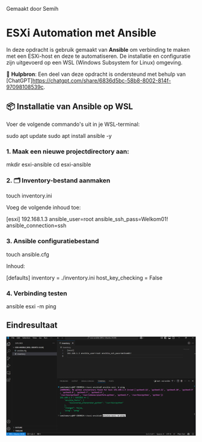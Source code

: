 Gemaakt door Semih

# ESXi Automation met Ansible

In deze opdracht is gebruik gemaakt van **Ansible** om verbinding te maken met een ESXi-host en deze te automatiseren. De installatie en configuratie zijn uitgevoerd op een WSL (Windows Subsystem for Linux) omgeving.

🧠 **Hulpbron**: Een deel van deze opdracht is ondersteund met behulp van [ChatGPT]https://chatgpt.com/share/6836d5bc-58b8-8002-814f-97098108539c.



## 📦 Installatie van Ansible op WSL

Voer de volgende commando's uit in je WSL-terminal:

sudo apt update
sudo apt install ansible -y


### 1. Maak een nieuwe projectdirectory aan:
mkdir esxi-ansible
cd esxi-ansible

### 2. 🗂️ Inventory-bestand aanmaken
touch inventory.ini

Voeg de volgende inhoud toe:

[esxi]
192.168.1.3 ansible_user=root ansible_ssh_pass=Welkom01! ansible_connection=ssh

### 3. Ansible configuratiebestand
touch ansible.cfg

Inhoud:

[defaults]
inventory = ./inventory.ini
host_key_checking = False

### 4. Verbinding testen
ansible esxi -m ping

## Eindresultaat

![alt text](image.png)
